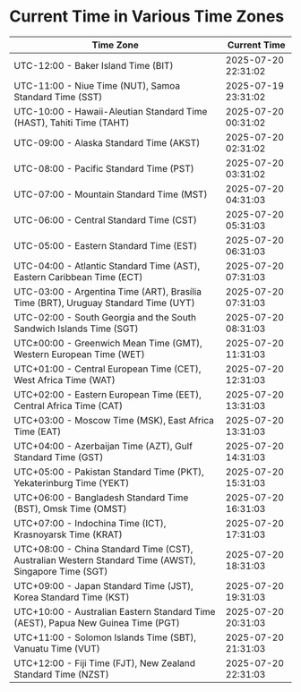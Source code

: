 # Current Time in Various Time Zones

| Time Zone | Current Time |
|-----------|--------------|
| UTC-12:00 - Baker Island Time (BIT) | 2025-07-20 22:31:02 |
| UTC-11:00 - Niue Time (NUT), Samoa Standard Time (SST) | 2025-07-19 23:31:02 |
| UTC-10:00 - Hawaii-Aleutian Standard Time (HAST), Tahiti Time (TAHT) | 2025-07-20 00:31:02 |
| UTC-09:00 - Alaska Standard Time (AKST) | 2025-07-20 02:31:02 |
| UTC-08:00 - Pacific Standard Time (PST) | 2025-07-20 03:31:02 |
| UTC-07:00 - Mountain Standard Time (MST) | 2025-07-20 04:31:03 |
| UTC-06:00 - Central Standard Time (CST) | 2025-07-20 05:31:03 |
| UTC-05:00 - Eastern Standard Time (EST) | 2025-07-20 06:31:03 |
| UTC-04:00 - Atlantic Standard Time (AST), Eastern Caribbean Time (ECT) | 2025-07-20 07:31:03 |
| UTC-03:00 - Argentina Time (ART), Brasília Time (BRT), Uruguay Standard Time (UYT) | 2025-07-20 07:31:03 |
| UTC-02:00 - South Georgia and the South Sandwich Islands Time (SGT) | 2025-07-20 08:31:03 |
| UTC±00:00 - Greenwich Mean Time (GMT), Western European Time (WET) | 2025-07-20 11:31:03 |
| UTC+01:00 - Central European Time (CET), West Africa Time (WAT) | 2025-07-20 12:31:03 |
| UTC+02:00 - Eastern European Time (EET), Central Africa Time (CAT) | 2025-07-20 13:31:03 |
| UTC+03:00 - Moscow Time (MSK), East Africa Time (EAT) | 2025-07-20 13:31:03 |
| UTC+04:00 - Azerbaijan Time (AZT), Gulf Standard Time (GST) | 2025-07-20 14:31:03 |
| UTC+05:00 - Pakistan Standard Time (PKT), Yekaterinburg Time (YEKT) | 2025-07-20 15:31:03 |
| UTC+06:00 - Bangladesh Standard Time (BST), Omsk Time (OMST) | 2025-07-20 16:31:03 |
| UTC+07:00 - Indochina Time (ICT), Krasnoyarsk Time (KRAT) | 2025-07-20 17:31:03 |
| UTC+08:00 - China Standard Time (CST), Australian Western Standard Time (AWST), Singapore Time (SGT) | 2025-07-20 18:31:03 |
| UTC+09:00 - Japan Standard Time (JST), Korea Standard Time (KST) | 2025-07-20 19:31:03 |
| UTC+10:00 - Australian Eastern Standard Time (AEST), Papua New Guinea Time (PGT) | 2025-07-20 20:31:03 |
| UTC+11:00 - Solomon Islands Time (SBT), Vanuatu Time (VUT) | 2025-07-20 21:31:03 |
| UTC+12:00 - Fiji Time (FJT), New Zealand Standard Time (NZST) | 2025-07-20 22:31:03 |
